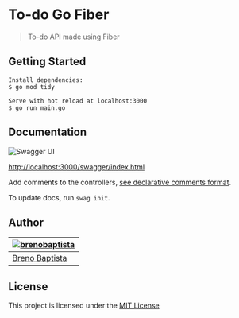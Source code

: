 # To-do Go Fiber

> To-do API made using Fiber

## Getting Started

```
Install dependencies:
$ go mod tidy

Serve with hot reload at localhost:3000
$ go run main.go
```

## Documentation

![Swagger UI](https://github.com/brenobaptista/todo-go-fiber/blob/main/docs/screenshot.png)

[http://localhost:3000/swagger/index.html](http://localhost:3000/swagger/index.html)

Add comments to the controllers, [see declarative comments format](https://swaggo.github.io/swaggo.io/declarative_comments_format/).

To update docs, run `swag init`.

## Author

| [![brenobaptista](https://avatars1.githubusercontent.com/u/47641641?s=120&v=4)](https://github.com/brenobaptista) |
| ----------------------------------------------------------------------------------------------------------------- |
| [Breno Baptista](https://github.com/brenobaptista)                                                                |

## License

This project is licensed under the [MIT License](/LICENSE)
